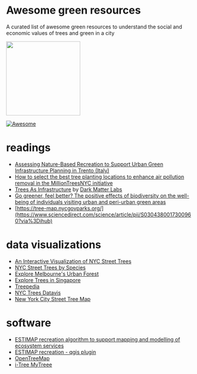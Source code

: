 # Awesome green resources

A curated list of awesome green resources to understand the social and economic values of trees and green in a city

<img src="https://raw.githubusercontent.com/greemta/awesome-green-resources/main/park3.svg" width="200px" />

[![Awesome](https://cdn.rawgit.com/sindresorhus/awesome/d7305f38d29fed78fa85652e3a63e154dd8e8829/media/badge.svg)](https://github.com/sindresorhus/awesome)

# readings
* [Assessing Nature-Based Recreation to Support Urban Green Infrastructure Planning in Trento (Italy)](https://www.researchgate.net/publication/327937807_Assessing_Nature-Based_Recreation_to_Support_Urban_Green_Infrastructure_Planning_in_Trento_Italy)
* [How to select the best tree planting locations to enhance air pollution removal in the MillionTreesNYC initiative](https://www.sciencedirect.com/science/article/pii/S0269749110005336?via%3Dihub#!)
* [Trees As Infrastructure](https://provocations.darkmatterlabs.org/trees-as-infrastructure-1dd94e1cfedf) by [Dark Matter Labs](https://darkmatterlabs.org/)
* [Go greener, feel better? The positive effects of biodiversity on the well-being of individuals visiting urban and peri-urban green areas](https://www.sciencedirect.com/science/article/pii/S0169204614002552?via%3Dihub)
* [https://tree-map.nycgovparks.org/](https://www.sciencedirect.com/science/article/pii/S0304380017300960?via%3Dihub)

# data visualizations
* [An Interactive Visualization of NYC Street Trees](https://www.cloudred.com/labprojects/nyctrees/)
* [NYC Street Trees by Species](http://www.jillhubley.com/project/nyctrees/)
* [Explore Melbourne's Urban Forest](http://melbourneurbanforestvisual.com.au/#mapexplore)
* [Explore Trees in Singapore](https://exploretrees.sg/)
* [Treepedia](http://senseable.mit.edu/treepedia)
* [NYC Trees Datavis](http://nyctrees.jrmyphlmn.me/)
* [New York City Street Tree Map](https://tree-map.nycgovparks.org/)

# software
* [ESTIMAP recreation algorithm to support mapping and modelling of ecosystem services](https://grass.osgeo.org/grass78/manuals/addons/r.estimap.recreation.html)
* [ESTIMAP recreation - qgis plugin](https://plugins.qgis.org/plugins/natcapes_qgis-master/)
* [OpenTreeMap](https://www.opentreemap.org/)
* [i-Tree MyTreee](https://mytree.itreetools.org/#/)
